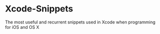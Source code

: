Xcode-Snippets
==============

The most useful and recurrent snippets used in Xcode when programming for iOS and OS X
